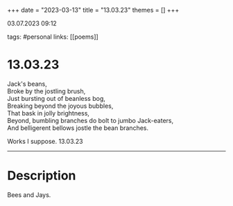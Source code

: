 +++
date = "2023-03-13"
title = "13.03.23"
themes = []
+++

03.07.2023 09:12

tags: #personal
links: [[poems]]

# 13.03.23
Jack's beans,  
Broke by the jostling brush,  
Just bursting out of beanless bog,  
Breaking beyond the joyous bubbles,  
That bask in jolly brightness,  
Beyond, bumbling branches do bolt to jumbo Jack-eaters,  
And belligerent bellows jostle the bean branches.  
  
Works I suppose.
13.03.23

---
# Description
Bees and Jays.